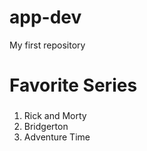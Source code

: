 # app-dev
My first repository
# Favorite Series
### 
1. Rick and Morty
2. Bridgerton
3. Adventure Time

